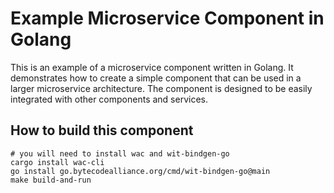 # Example Microservice Component in Golang

This is an example of a microservice component written in Golang. It demonstrates how to create a
simple component that can be used in a larger microservice architecture. The component is
designed to be easily integrated with other components and services.

## How to build this component
```shell
# you will need to install wac and wit-bindgen-go
cargo install wac-cli
go install go.bytecodealliance.org/cmd/wit-bindgen-go@main
make build-and-run
```
